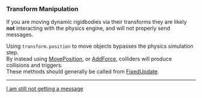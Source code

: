 ### Transform Manipulation
If you are moving dynamic rigidbodies via their transforms they are likely **not** interacting with the physics engine, and will not properly send messages.

Using `transform.position` to move objects bypasses the physics simulation step.  
By instead using [MovePosition](https://docs.unity3d.com/ScriptReference/Rigidbody.MovePosition.html), or [AddForce](https://docs.unity3d.com/ScriptReference/Rigidbody.AddForce.html), colliders will produce collisions and triggers.  
These methods should generally be called from [FixedUpdate](https://docs.unity3d.com/ScriptReference/MonoBehaviour.FixedUpdate.html).  

---  

[I am still not getting a message](7%203D%20Other.md)